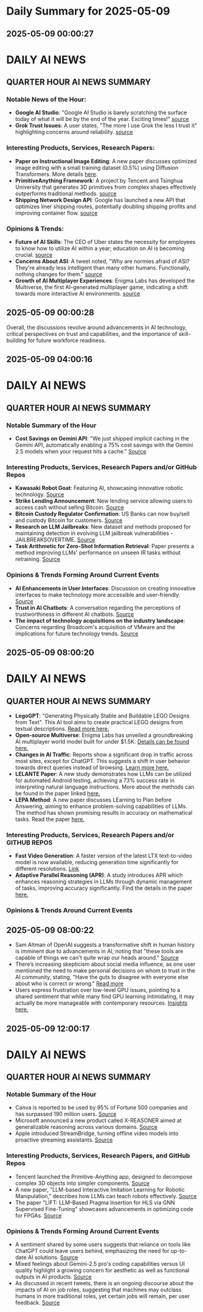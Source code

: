 # Daily Summary for 2025-05-09

## 2025-05-09 00:00:27

# DAILY AI NEWS

## QUARTER HOUR AI NEWS SUMMARY

### Notable News of the Hour:
- **Google AI Studio**: "Google AI Studio is barely scratching the surface today of what it will be by the end of the year. Exciting times!" [source](https://x.com/i/web/status/1920629642077102142)
- **Grok Trust Issues**: A user states, "The more I use Grok the less I trust it" highlighting concerns around reliability. [source](https://x.com/i/web/status/1920629304997613873)

### Interesting Products, Services, Research Papers:
- **Paper on Instructional Image Editing**: A new paper discusses optimized image editing with a small training dataset (0.5%) using Diffusion Transformers. More details [here](https://x.com/i/web/status/1920627526411468809).
- **PrimitiveAnything Framework**: A project by Tencent and Tsinghua University that generates 3D primitives from complex shapes effectively outperforms traditional methods. [source](https://x.com/i/web/status/1920599722697359761)
- **Shipping Network Design API**: Google has launched a new API that optimizes liner shipping routes, potentially doubling shipping profits and improving container flow. [source](https://x.com/i/web/status/1920596549509259291)

### Opinions & Trends:
- **Future of AI Skills**: The CEO of Uber states the necessity for employees to know how to utilize AI within a year; education on AI is becoming crucial. [source](https://x.com/i/web/status/1920607393454735609)
- **Concerns About ASI**: A tweet noted, "Why are normies afraid of ASI? They're already less intelligent than many other humans. Functionally, nothing changes for them." [source](https://x.com/i/web/status/1920618400201552359)
- **Growth of AI Multiplayer Experiences**: Enigma Labs has developed the Multiverse, the first AI-generated multiplayer game, indicating a shift towards more interactive AI environments. [source](https://x.com/i/web/status/1920572710889140506)

## 2025-05-09 00:00:28

Overall, the discussions revolve around advancements in AI technology, critical perspectives on trust and capabilities, and the importance of skill-building for future workforce readiness.

## 2025-05-09 04:00:16

# DAILY AI NEWS

## QUARTER HOUR AI NEWS SUMMARY

### Notable Summary of the Hour
- **Cost Savings on Gemini API**: "We just shipped implicit caching in the Gemini API, automatically enabling a 75% cost savings with the Gemini 2.5 models when your request hits a cache." [Source](https://x.com/i/web/status/1920523026551955512)

### Interesting Products, Services, Research Papers and/or GitHub Repos
- **Kawasaki Robot Goat**: Featuring AI, showcasing innovative robotic technology. [Source](https://x.com/i/web/status/1920684989772906601)
- **Strike Lending Announcement**: New lending service allowing users to access cash without selling Bitcoin. [Source](https://x.com/i/web/status/1920683460756115551)
- **Bitcoin Custody Regulator Confirmation**: US Banks can now buy/sell and custody Bitcoin for customers. [Source](https://x.com/i/web/status/1920683163908440572)
- **Research on LLM Jailbreaks**: New dataset and methods proposed for maintaining detection in evolving LLM jailbreak vulnerabilities - JAILBREAKSOVERTIME. [Source](https://x.com/i/web/status/1920675341846065518)
- **Task Arithmetic for Zero-Shot Information Retrieval**: Paper presents a method improving LLMs' performance on unseen IR tasks without retraining. [Source](https://x.com/i/web/status/1920658228712493111)

### Opinions & Trends Forming Around Current Events
- **AI Enhancements in User Interfaces**: Discussion on creating innovative interfaces to make technology more accessible and user-friendly. [Source](https://x.com/i/web/status/1920634971405852677)
- **Trust in AI Chatbots**: A conversation regarding the perceptions of trustworthiness in different AI chatbots. [Source](https://x.com/i/web/status/1920635777676980655)
- **The impact of technology acquisitions on the industry landscape**: Concerns regarding Broadcom's acquisition of VMware and the implications for future technology trends. [Source](https://x.com/i/web/status/1920630776728518725)

## 2025-05-09 08:00:20

# DAILY AI NEWS

## QUARTER HOUR AI NEWS SUMMARY

- **LegoGPT**: "Generating Physically Stable and Buildable LEGO Designs from Text". This AI tool aims to create practical LEGO designs from textual descriptions. [Read more here.](https://x.com/i/web/status/1920750465152618758)
- **Open-source Multiverse**: Enigma Labs has unveiled a groundbreaking AI multiplayer world model built for under $1.5K. [Details can be found here.](https://x.com/i/web/status/1920743243903369700)
- **Changes in AI Traffic**: Reports show a significant drop in traffic across most sites, except for ChatGPT. This suggests a shift in user behavior towards direct queries instead of browsing. [Learn more here.](https://x.com/i/web/status/1920743093466255559)
- **LELANTE Paper**: A new study demonstrates how LLMs can be utilized for automated Android testing, achieving a 73% success rate in interpreting natural language instructions. More about the methods can be found in the paper linked [here.](https://x.com/i/web/status/1920738507259343003)
- **LEPA Method**: A new paper discusses LEarning to Plan before Answering, aiming to enhance problem-solving capabilities of LLMs. The method has shown promising results in accuracy on mathematical tasks. Read the paper [here.](https://x.com/i/web/status/1920723407693640006)

### Interesting Products, Services, Research Papers and/or GITHUB REPOS
- **Fast Video Generation**: A faster version of the latest LTX text-to-video model is now available, reducing generation time significantly for different resolutions. [Link](https://x.com/i/web/status/1920723656516247580)
- **Adaptive Parallel Reasoning (APR)**: A study introduces APR which enhances reasoning strategies in LLMs through dynamic management of tasks, improving accuracy significantly. Find the details in the paper [here.](https://x.com/i/web/status/1920690944078475358)

### Opinions & Trends Around Current Events

## 2025-05-09 08:00:22

- Sam Altman of OpenAI suggests a transformative shift in human history is imminent due to advancements in AI, noting that "these tools are capable of things we can't quite wrap our heads around." [Source](https://x.com/i/web/status/1920716965829640290)
- There’s increasing skepticism about social media influence, as one user mentioned the need to make personal decisions on whom to trust in the AI community, stating, "Have the guts to disagree with everyone else about who is correct or wrong." [Read more](https://x.com/i/web/status/1920742933042786420) 
- Users express frustration over low-level GPU issues, pointing to a shared sentiment that while many find GPU learning intimidating, it may actually be more manageable with contemporary resources. [Insights here.](https://x.com/i/web/status/1920706536965390646)

## 2025-05-09 12:00:17

# DAILY AI NEWS

## QUARTER HOUR AI NEWS SUMMARY

### Notable Summary of the Hour
- Canva is reported to be used by 95% of Fortune 500 companies and has surpassed 190 million users. [Source](https://x.com/i/web/status/1920810585651908818)
- Microsoft announced a new product called X-REASONER aimed at generalizable reasoning across various domains. [Source](https://x.com/i/web/status/1920752791405863000)
- Apple introduced StreamBridge, turning offline video models into proactive streaming assistants. [Source](https://x.com/i/web/status/1920754392812196120)

### Interesting Products, Services, Research Papers, and GitHub Repos
- Tencent launched the Primitive-Anything app, designed to decompose complex 3D objects into simpler components. [Source](https://x.com/i/web/status/1920809064000283082)
- A new paper, "LLM-based Interactive Imitation Learning for Robotic Manipulation," describes how LLMs can teach robots effectively. [Source](https://x.com/i/web/status/1920799912184475819)
- The paper "LIFT: LLM-Based Pragma Insertion for HLS via GNN Supervised Fine-Tuning" showcases advancements in optimizing code for FPGAs. [Source](https://x.com/i/web/status/1920784562034274313)

### Opinions & Trends Forming Around Current Events
- A sentiment shared by some users suggests that reliance on tools like ChatGPT could leave users behind, emphasizing the need for up-to-date AI solutions. [Source](https://x.com/i/web/status/1920803876539625615)
- Mixed feelings about Gemini-2.5 pro's coding capabilities versus UI quality highlight a growing concern for aesthetic as well as functional outputs in AI products. [Source](https://x.com/i/web/status/1920751702195511737)
- As discussed in recent tweets, there is an ongoing discourse about the impacts of AI on job roles, suggesting that machines may outclass humans in more traditional roles, yet certain jobs will remain, per user feedback. [Source](https://x.com/i/web/status/1920792106576019656)

